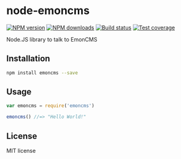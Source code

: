 # node-emoncms

[![NPM version][npm-image]][npm-url]
[![NPM downloads][downloads-image]][downloads-url]
[![Build status][travis-image]][travis-url]
[![Test coverage][coveralls-image]][coveralls-url]

Node.JS library to talk to EmonCMS

## Installation

```sh
npm install emoncms --save
```

## Usage

```js
var emoncms = require('emoncms')

emoncms() //=> "Hello World!"
```

## License

MIT license

[npm-image]: https://img.shields.io/npm/v/emoncms.svg?style=flat
[npm-url]: https://npmjs.org/package/emoncms
[downloads-image]: https://img.shields.io/npm/dm/emoncms.svg?style=flat
[downloads-url]: https://npmjs.org/package/emoncms
[travis-image]: https://img.shields.io/travis/jeremypoulter/node-emoncms.svg?style=flat
[travis-url]: https://travis-ci.org/jeremypoulter/node-emoncms
[coveralls-image]: https://img.shields.io/coveralls/jeremypoulter/node-emoncms.svg?style=flat
[coveralls-url]: https://coveralls.io/r/jeremypoulter/node-emoncms?branch=master
